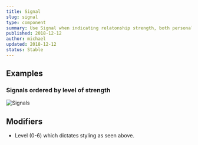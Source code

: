 ```yaml
---
title: Signal
slug: signal
type: component
summary: Use Signal when indicating relatonship strength, both personal and network. There are 6 levels of signal, Strong, Good, Moderate, Below Average, Weak, and None.
published: 2018-12-12
author: michael
updated: 2018-12-12
status: Stable
---
```


##  Examples

### Signals ordered by level of strength
![Signals](/static/images/signal.png)

## Modifiers
* Level (0-6) which dictates styling as seen above.